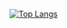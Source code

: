 [![Top Langs](https://github-readme-stats.vercel.app/api/top-langs/?username=YuugouOhno&layout=compact&theme=synthwave
)](https://github.com/anuraghazra/github-readme-stats)